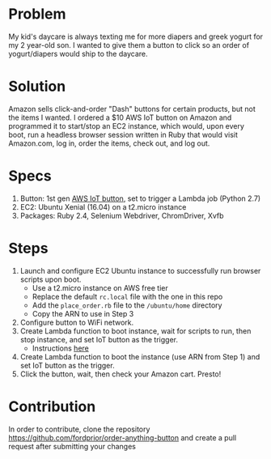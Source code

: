 # Problem
My kid's daycare is always texting me for more diapers and greek yogurt for my 2 year-old son. I wanted to give them a button to click so an order of yogurt/diapers would ship to the daycare. 

# Solution
Amazon sells click-and-order "Dash" buttons for certain products, but not the items I wanted. I ordered a $10 AWS IoT button on Amazon and programmed it to start/stop an EC2 instance, which would, upon every boot, run a headless browser session written in Ruby that would visit Amazon.com, log in, order the items, check out, and log out.

# Specs
1. Button: 1st gen [AWS IoT button](https://aws.amazon.com/iotbutton/), set to trigger a Lambda job (Python 2.7)
2. EC2: Ubuntu Xenial (16.04) on a t2.micro instance
3. Packages: Ruby 2.4, Selenium Webdriver, ChromDriver, Xvfb

# Steps
1. Launch and configure EC2 Ubuntu instance to successfully run browser scripts upon boot.
      *  Use a t2.micro instance on AWS free tier
      *  Replace the default `rc.local` file with the one in this repo
      *  Add the `place_order.rb` file to the `/ubuntu/home` directory
      *  Copy the ARN to use in Step 3
2. Configure button to WiFi network.
3. Create Lambda function to boot instance, wait for scripts to run, then stop instance, and set IoT button as the trigger.
      * Instructions [here](https://aws.amazon.com/iotbutton/getting-started/)
3. Create Lambda function to boot the instance (use ARN from Step 1) and set IoT button as the trigger.
4. Click the button, wait, then check your Amazon cart. Presto!

# Contribution
In order to contribute, clone the repository https://github.com/fordprior/order-anything-button and create a pull request after submitting your changes